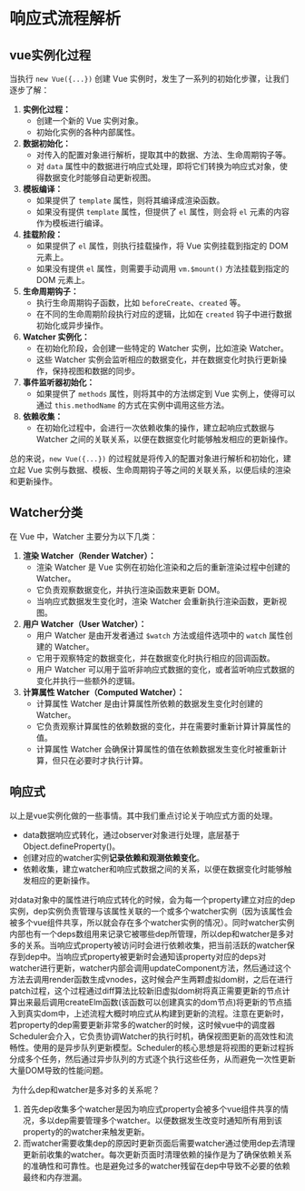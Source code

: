 # 响应式流程解析

## vue实例化过程

当执行 `new Vue({...})` 创建 Vue 实例时，发生了一系列的初始化步骤，让我们逐步了解：

1. **实例化过程：**
   - 创建一个新的 Vue 实例对象。
   - 初始化实例的各种内部属性。
2. **数据初始化：**
   - 对传入的配置对象进行解析，提取其中的数据、方法、生命周期钩子等。
   - 对 `data` 属性中的数据进行响应式处理，即将它们转换为响应式对象，使得数据变化时能够自动更新视图。
3. **模板编译：**
   - 如果提供了 `template` 属性，则将其编译成渲染函数。
   - 如果没有提供 `template` 属性，但提供了 `el` 属性，则会将 `el` 元素的内容作为模板进行编译。
4. **挂载阶段：**
   - 如果提供了 `el` 属性，则执行挂载操作，将 Vue 实例挂载到指定的 DOM 元素上。
   - 如果没有提供 `el` 属性，则需要手动调用 `vm.$mount()` 方法挂载到指定的 DOM 元素上。
5. **生命周期钩子：**
   - 执行生命周期钩子函数，比如 `beforeCreate`、`created` 等。
   - 在不同的生命周期阶段执行对应的逻辑，比如在 `created` 钩子中进行数据初始化或异步操作。
6. **Watcher 实例化：**
   - 在初始化阶段，会创建一些特定的 Watcher 实例，比如渲染 Watcher。
   - 这些 Watcher 实例会监听相应的数据变化，并在数据变化时执行更新操作，保持视图和数据的同步。
7. **事件监听器初始化：**
   - 如果提供了 `methods` 属性，则将其中的方法绑定到 Vue 实例上，使得可以通过 `this.methodName` 的方式在实例中调用这些方法。
8. **依赖收集：**
   - 在初始化过程中，会进行一次依赖收集的操作，建立起响应式数据与 Watcher 之间的关联关系，以便在数据变化时能够触发相应的更新操作。

总的来说，`new Vue({...})` 的过程就是将传入的配置对象进行解析和初始化，建立起 Vue 实例与数据、模板、生命周期钩子等之间的关联关系，以便后续的渲染和更新操作。



## Watcher分类

在 Vue 中，Watcher 主要分为以下几类：

1. **渲染 Watcher（Render Watcher）：**
   - 渲染 Watcher 是 Vue 实例在初始化渲染和之后的重新渲染过程中创建的 Watcher。
   - 它负责观察数据变化，并执行渲染函数来更新 DOM。
   - 当响应式数据发生变化时，渲染 Watcher 会重新执行渲染函数，更新视图。
2. **用户 Watcher（User Watcher）：**
   - 用户 Watcher 是由开发者通过 `$watch` 方法或组件选项中的 `watch` 属性创建的 Watcher。
   - 它用于观察特定的数据变化，并在数据变化时执行相应的回调函数。
   - 用户 Watcher 可以用于监听非响应式数据的变化，或者监听响应式数据的变化并执行一些额外的逻辑。
3. **计算属性 Watcher（Computed Watcher）：**
   - 计算属性 Watcher 是由计算属性所依赖的数据发生变化时创建的 Watcher。
   - 它负责观察计算属性的依赖数据的变化，并在需要时重新计算计算属性的值。
   - 计算属性 Watcher 会确保计算属性的值在依赖数据发生变化时被重新计算，但只在必要时才执行计算。



## 响应式

以上是vue实例化做的一些事情。其中我们重点讨论关于响应式方面的处理。

- data数据响应式转化，通过observer对象进行处理，底层基于Object.defineProperty()。
- 创建对应的watcher实例**记录依赖和观测依赖变化**。
- 依赖收集，建立watcher和响应式数据之间的关系，以便在数据变化时能够触发相应的更新操作。



​		对data对象中的属性进行响应式转化的时候，会为每一个property建立对应的dep实例，dep实例负责管理与该属性关联的一个或多个watcher实例（因为该属性会被多个vue组件共享，所以就会存在多个watcher实例的情况）。同时watcher实例内部也有一个deps数组用来记录它被哪些dep所管理，所以dep和watcher是多对多的关系。当响应式property被访问时会进行依赖收集，把当前活跃的watcher保存到dep中。当响应式property被更新时会通知该property对应的deps对watcher进行更新，watcher内部会调用updateComponent方法，然后通过这个方法去调用render函数生成vnodes，这时候会产生两颗虚拟dom树，之后在进行patch过程，这个过程通过diff算法比较新旧虚拟dom树将真正需要更新的节点计算出来最后调用createElm函数(该函数可以创建真实的dom节点)将更新的节点插入到真实dom中，上述流程大概时响应式从构建到更新的流程。注意在更新时，若property的dep需要更新非常多的watcher的时候，这时候vue中的调度器Scheduler会介入，它负责协调Watcher的执行时机，确保视图更新的高效性和流畅性。使用的是异步队列更新模型。Scheduler的核心思想是将视图的更新过程拆分成多个任务，然后通过异步队列的方式逐个执行这些任务，从而避免一次性更新大量DOM导致的性能问题。

​		为什么dep和watcher是多对多的关系呢？

1. 首先dep收集多个watcher是因为响应式property会被多个vue组件共享的情况，多以dep需要管理多个watcher。以便数据发生改变时通知所有用到该property的的watcher来触发更新。
2. 而watcher需要收集dep的原因时更新页面后需要watcher通过使用dep去清理更新前收集的watcher。每次更新页面时清理依赖的操作是为了确保依赖关系的准确性和可靠性。也是避免过多的watcher残留在dep中导致不必要的依赖最终和内存泄漏。

